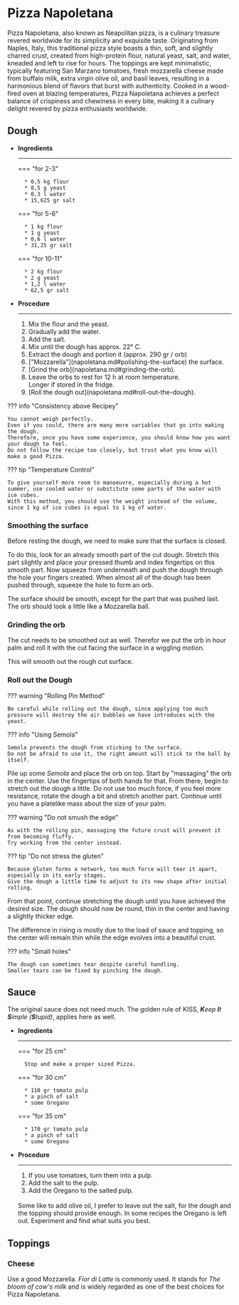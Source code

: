 # Pizza Napoletana

Pizza Napoletana, also known as Neapolitan pizza, is a culinary treasure revered worldwide for its simplicity and exquisite taste.
Originating from Naples, Italy, this traditional pizza style boasts a thin, soft, and slightly charred crust, created from high-protein flour, natural yeast, salt, and water, kneaded and left to rise for hours.
The toppings are kept minimalistic, typically featuring San Marzano tomatoes, fresh mozzarella cheese made from buffalo milk, extra virgin olive oil, and basil leaves, resulting in a harmonious blend of flavors that burst with authenticity.
Cooked in a wood-fired oven at blazing temperatures, Pizza Napoletana achieves a perfect balance of crispiness and chewiness in every bite, making it a culinary delight revered by pizza enthusiasts worldwide.

## Dough

<div class="grid cards" markdown>

- __Ingredients__

    ---

    === "for 2-3"

        * 0,5 kg flour
        * 0,5 g yeast
        * 0,3 l water
        * 15,625 gr salt

    === "for 5-6"

        * 1 kg flour
        * 1 g yeast
        * 0,6 l water
        * 31,25 gr salt

    === "for 10-11"

        * 2 kg flour
        * 2 g yeast
        * 1,2 l water
        * 62,5 gr salt

- __Procedure__

    ---
    <ol>
    <li>Mix the flour and the yeast.</li>
    <li>Gradually add the water.</li>
    <li>Add the salt.</li>
    <li>Mix until the dough has approx. 22° C.</li>
    <li>Extract the dough and portion it (approx. 290 gr / orb)</li>
    <li>["Mozzarella"](napoletana.md#polishing-the-surface) the surface.</li>
    <li>[Grind the orb](napoletana.md#grinding-the-orb).</li>
    <li>Leave the orbs to rest for 12 h at room temperature.</br>Longer if stored in the fridge.</li>
    <li>[Roll the dough out](napoletana.md#roll-out-the-dough).</li>
    </ol>

</div>

??? info "Consistency above Recipey"

    You cannot weigh perfectly.
    Even if you could, there are many more variables that go into making the dough.
    Therefore, once you have some experience, you should know how you want your dough to feel.
    Do not follow the recipe too closely, but trust what you know will make a good Pizza.

??? tip "Temperature Control"

    To give yourself more room to manoeuvre, especially during a hot summer, use cooled water or substitute some parts of the water with ice cubes.
    With this method, you should use the weight instead of the volume, since 1 kg of ice cubes is equal to 1 kg of water.

### Smoothing the surface

Before resting the dough, we need to make sure that the surface is closed.

To do this, look for an already smooth part of the cut dough.
Stretch this part slightly and place your pressed thumb and index fingertips on this smooth part.
Now squeeze from underneath and push the dough through the hole your fingers created.
When almost all of the dough has been pushed through, squeeze the hole to form an orb.

The surface should be smooth, except for the part that was pushed last.
The orb should look a little like a Mozzarella ball.

<!-- add video -->

<!-- add image of good polishing -->

### Grinding the orb

The cut needs to be smoothed out as well.
Therefor we put the orb in hour palm and roll it with the cut facing the surface in a wiggling motion.

This will smooth out the rough cut surface.

<!-- add video -->

### Roll out the Dough

??? warning "Rolling Pin Method"

    Be careful while rolling out the dough, since applying too much pressure will destroy the air bubbles we have introduces with the yeast.

??? info "Using Semola"

    Semola prevents the dough from sticking to the surface.
    Do not be afraid to use it, the right amount will stick to the ball by itself.

Pile up some *Semola* and place the orb on top.
Start by "massaging" the orb in the center.
Use the fingertips of both hands for that.
From there, begin to stretch out the dough a little.
Do not use too much force, if you feel more resistance, rotate the dough a bit and stretch another part.
Continue until you have a platelike mass about the size of your palm.

??? warning "Do not smush the edge"

    As with the rolling pin, massaging the future crust will prevent it from becoming fluffy.
    Try working from the center instead.

??? tip "Do not stress the gluten"

    Because gluten forms a network, too much force will tear it apart, especially in its early stages.
    Give the dough a little time to adjust to its new shape after initial rolling.

From that point, continue stretching the dough until you have achieved the desired size.
The dough should now be round, thin in the center and having a slightly thicker edge.

The difference in rising is mostly due to the load of sauce and topping, so the center will remain thin while the edge evolves into a beautiful crust.

??? info "Small holes"

    The dough can sometimes tear despite careful handling.
    Smaller tears can be fixed by pinching the dough.

## Sauce

The original sauce does not need much.
The golden rule of KISS, <i><b>K</b>eep <b>I</b>t <b>S</b>imple (<b>S</b>tupid)</i>, applies here as well.

<div class="grid cards" markdown>

- __Ingredients__

    ---

    === "for 25 cm"

        Stop and make a proper sized Pizza.

    === "for 30 cm"

        * 110 gr tomato pulp
        * a pinch of salt
        * some Oregano

    === "for 35 cm"

        * 170 gr tomato pulp
        * a pinch of salt
        * some Oregano

- __Procedure__

    ---
    <ol>
    <li>If you use tomatoes, turn them into a pulp.</li>
    <li>Add the salt to the pulp.</li>
    <li>Add the Oregano to the salted pulp.</li>
    </ol>
    </br>Some like to add olive oil, I prefer to leave out the salt, for the dough and the topping should provide enough.
    In some recipes the Oregano is left out.
    Experiment and find what suits you best.

</div>

## Toppings

### Cheese

Use a good Mozzarella.
*Fior di Latte* is commonly used.
It stands for *The bloom of cow's milk* and is widely regarded as one of the best choices for Pizza Napoletana.
